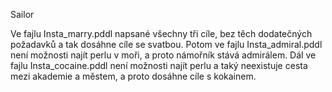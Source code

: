 Sailor

Ve fajlu Insta_marry.pddl napsané všechny tři cíle, bez těch dodatečných požadavků a tak dosáhne cíle se svatbou. 
Potom ve fajlu Insta_admiral.pddl není možnosti najít perlu v moři, a proto námořník stává admirálem.
Dál ve fajlu Insta_cocaine.pddl není možnosti najít perlu a taký neexistuje cesta mezi akademie a městem, a proto dosáhne cíle s kokainem.